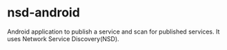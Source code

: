 # nsd-android
Android application to publish a service and scan for published services. It uses Network Service Discovery(NSD).
